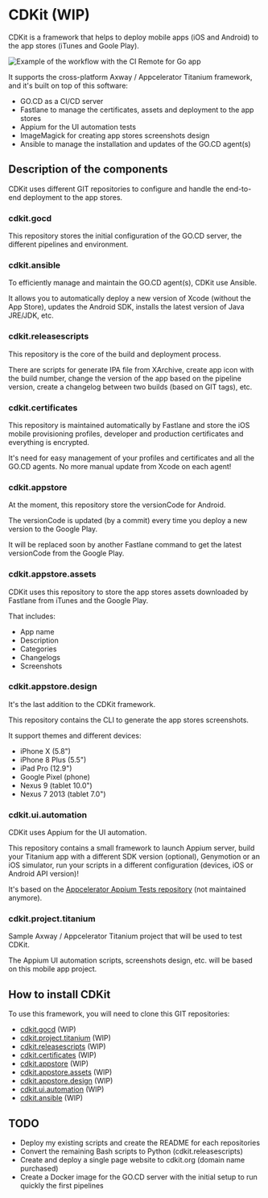 # CDKit (WIP)

CDKit is a framework that helps to deploy mobile apps (iOS and Android) to the app stores (iTunes and Goole Play).

![Example of the workflow with the CI Remote for Go app](https://github.com/timoa/cdkit/raw/master/doc/img/visual-stream-map-example.png)

It supports the cross-platform Axway / Appcelerator Titanium framework, and it's built on top of this software:

- GO.CD as a CI/CD server
- Fastlane to manage the certificates, assets and deployment to the app stores
- Appium for the UI automation tests
- ImageMagick for creating app stores screenshots design
- Ansible to manage the installation and updates of the GO.CD agent(s)


## Description of the components

CDKit uses different GIT repositories to configure and handle the end-to-end deployment to the app stores.

### cdkit.gocd

This repository stores the initial configuration of the GO.CD server, the different pipelines and environment.

### cdkit.ansible

To efficiently manage and maintain the GO.CD agent(s), CDKit use Ansible.

It allows you to automatically deploy a new version of Xcode (without the App Store), updates the Android SDK, installs the latest version of Java JRE/JDK, etc.

### cdkit.releasescripts

This repository is the core of the build and deployment process.

There are scripts for generate IPA file from XArchive, create app icon with the build number, change the version of the app based on the pipeline version, create a changelog between two builds (based on GIT tags), etc.

### cdkit.certificates

This repository is maintained automatically by Fastlane and store the iOS mobile provisioning profiles, developer and production certificates and everything is encrypted.

It's need for easy management of your profiles and certificates and all the GO.CD agents. No more manual update from Xcode on each agent!

### cdkit.appstore

At the moment, this repository store the versionCode for Android.

The versionCode is updated (by a commit) every time you deploy a new version to the Google Play.

It will be replaced soon by another Fastlane command to get the latest versionCode from the Google Play.

### cdkit.appstore.assets

CDKit uses this repository to store the app stores assets downloaded by Fastlane from iTunes and the Google Play.

That includes:

- App name
- Description
- Categories
- Changelogs
- Screenshots

### cdkit.appstore.design

It's the last addition to the CDKit framework.

This repository contains the CLI to generate the app stores screenshots.

It support themes and different devices:

- iPhone X (5.8")
- iPhone 8 Plus (5.5")
- iPad Pro (12.9")
- Google Pixel (phone)
- Nexus 9 (tablet 10.0")
- Nexus 7 2013 (tablet 7.0")

### cdkit.ui.automation

CDKit uses Appium for the UI automation.

This repository contains a small framework to launch Appium server, build your Titanium app with a different SDK version (optional), Genymotion or an iOS simulator, run your scripts in a different configuration (devices, iOS or Android API version)!

It's based on the [Appcelerator Appium Tests repository](https://github.com/appcelerator/appium-tests) (not maintained anymore).

### cdkit.project.titanium

Sample Axway / Appcelerator Titanium project that will be used to test CDKit.

The Appium UI automation scripts, screenshots design, etc. will be based on this mobile app project.


## How to install CDKit
To use this framework, you will need to clone this GIT repositories:
- [cdkit.gocd](https://github.com/timoa/cdkit.gocd) (WIP)
- [cdkit.project.titanium](https://github.com/timoa/cdkit.project.titanium) (WIP)
- [cdkit.releasescripts](https://github.com/timoa/cdkit.releasescripts) (WIP)
- [cdkit.certificates](https://github.com/timoa/cdkit.certificates) (WIP)
- [cdkit.appstore](https://github.com/timoa/cdkit.appstore) (WIP)
- [cdkit.appstore.assets](https://github.com/timoa/cdkit.appstore.assets) (WIP)
- [cdkit.appstore.design](https://github.com/timoa/cdkit.appstore.design) (WIP)
- [cdkit.ui.automation](https://github.com/timoa/cdkit.ui.automation) (WIP)
- [cdkit.ansible](https://github.com/timoa/cdkit.ansible) (WIP)

## TODO

- Deploy my existing scripts and create the README for each repositories
- Convert the remaining Bash scripts to Python (cdkit.releasescripts)
- Create and deploy a single page website to cdkit.org (domain name purchased)
- Create a Docker image for the GO.CD server with the initial setup to run quickly the first pipelines